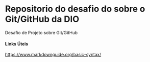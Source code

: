 # Repositorio do desafio do sobre o Git/GitHub da DIO 

Desafio de Projeto sobre Git/GitHub

#### Links Úteis 
https://www.markdownguide.org/basic-syntax/
